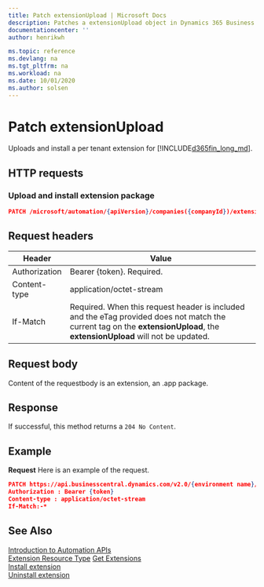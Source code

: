 ```yaml
---
title: Patch extensionUpload | Microsoft Docs
description: Patches a extensionUpload object in Dynamics 365 Business Central.
documentationcenter: ''
author: henrikwh

ms.topic: reference
ms.devlang: na
ms.tgt_pltfrm: na
ms.workload: na
ms.date: 10/01/2020
ms.author: solsen
---
```


# Patch extensionUpload
Uploads and install a per tenant extension for [!INCLUDE[d365fin_long_md](../developer/includes/d365fin_long_md.md)].

## HTTP requests

### Upload and install extension package

```json
PATCH /microsoft/automation/{apiVersion}/companies({companyId})/extensionUpload(0)/content
```
## Request headers
|Header|Value|
|------|-----|
|Authorization  |Bearer {token}. Required. |
|Content-type|application/octet-stream|
|If-Match|Required. When this request header is included and the eTag provided does not match the current tag on the **extensionUpload**, the **extensionUpload** will not be updated. |

## Request body
Content of the requestbody is an extension, an .app package. 

## Response
If successful, this method returns a ```204 No Content```.

## Example

**Request**
Here is an example of the request.

```json
PATCH https://api.businesscentral.dynamics.com/v2.0/{environment name}/api/microsoft/automation/v1.0/companies({companyId})/extensionUpload(0)/content
Authorization : Bearer {token}
Content-type : application/octet-stream
If-Match:-*
```

## See Also 
[Introduction to Automation APIs](itpro-introduction-to-automation-apis.md)  
[Extension Resource Type](dynamics-microsoft-automation-extension.md)
[Get Extensions](dynamics-microsoft-automation-extension-get.md)  
[Install extension](dynamics-microsoft-automation-extension-post.md)  
[Uninstall extension](dynamics-microsoft-automation-extension-post.md)  
